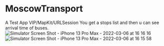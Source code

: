 # MoscowTransport
A Test App VIP/MapKit/URLSession
You get a stops list and then u can see arrival time of buses.
![Simulator Screen Shot - iPhone 13 Pro Max - 2022-03-06 at 16 16 16](https://user-images.githubusercontent.com/31919603/156924877-380dfe46-717b-4a2a-83e7-843742632752.png)
![Simulator Screen Shot - iPhone 13 Pro Max - 2022-03-06 at 16 15 58](https://user-images.githubusercontent.com/31919603/156924884-e340bfa7-0a99-4425-a2ab-498830c89d67.png)
